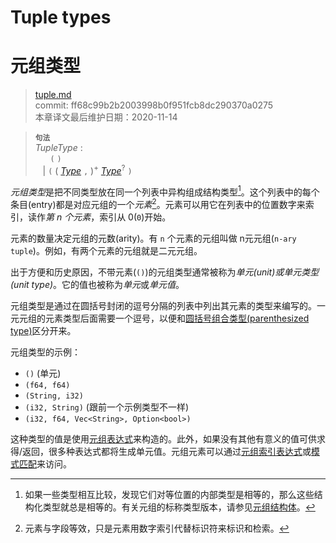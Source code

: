 # Tuple types
# 元组类型

>[tuple.md](https://github.com/rust-lang/reference/blob/master/src/types/tuple.md)\
>commit: ff68c99b2b2003998b0f951fcb8dc290370a0275 \
>本章译文最后维护日期：2020-11-14

> **<sup>句法</sup>**\
> _TupleType_ :\
> &nbsp;&nbsp; &nbsp;&nbsp; `(` `)`\
> &nbsp;&nbsp; | `(` ( [_Type_] `,` )<sup>+</sup> [_Type_]<sup>?</sup> `)`
> 
*元组类型*是把不同类型放在同一个列表中异构组成结构类型[^1]。这个列表中的每个条目(entry)都是对应元组的一个*元素*[^2]。元素可以用它在列表中的位置数字来索引，读作*第 n 个元素*，索引从 0(`0`)开始。

元素的数量决定元组的元数(arity)。有 `n` 个元素的元组叫做 n元元组(`n-ary tuple`)。例如，有两个元素的元组就是二元元组。

出于方便和历史原因，不带元素(`()`)的元组类型通常被称为*单元(unit)*或*单元类型(unit type)*。它的值也被称为*单元*或*单元值*。

元组类型是通过在圆括号封闭的逗号分隔的列表中列出其元素的类型来编写的。一元元组的元素类型后面需要一个逗号，以便和[圆括号组合类型(parenthesized type)][parenthesized type]区分开来。

元组类型的示例：

* `()` (单元)
* `(f64, f64)`
* `(String, i32)`
* `(i32, String)` (跟前一个示例类型不一样)
* `(i32, f64, Vec<String>, Option<bool>)`

这种类型的值是使用[元组表达式][tuple expression]来构造的。此外，如果没有其他有意义的值可供求得/返回，很多种表达式都将生成单元值。元组元素可以通过[元组索引表达式][tuple index expression]或[模式匹配][pattern matching]来访问。

[^1]: 如果一些类型相互比较，发现它们对等位置的内部类型是相等的，那么这些结构化类型就总是相等的。有关元组的标称类型版本，请参见[元组结构体][tuple structs]。
[^2]: 元素与字段等效，只是元素用数字索引代替标识符来标识和检索。

[_Type_]: ../types.md#type-expressions
[parenthesized type]: ../types.md#parenthesized-types
[pattern matching]: ../patterns.md#tuple-patterns
[tuple expression]: ../expressions/tuple-expr.md#tuple-expressions
[tuple index expression]: ../expressions/tuple-expr.md#tuple-indexing-expressions
[tuple structs]: ./struct.md

<!-- 2020-11-12-->
<!-- checked -->
